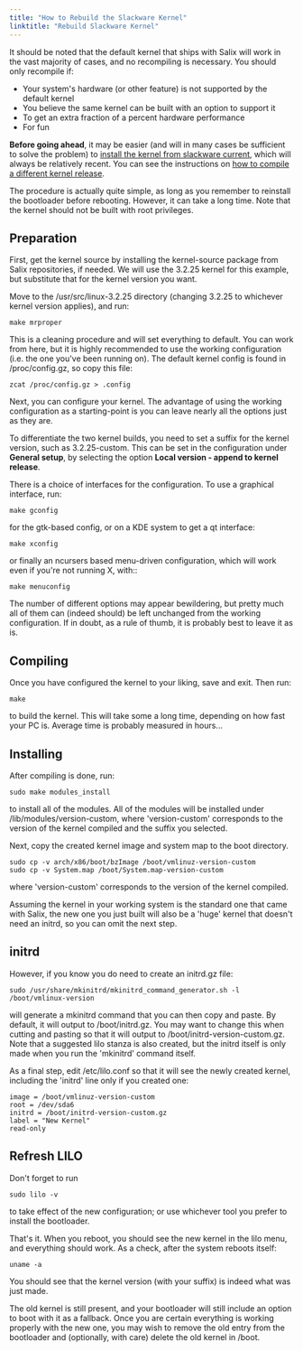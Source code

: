 ```yaml
---
title: "How to Rebuild the Slackware Kernel"
linktitle: "Rebuild Slackware Kernel"
---
```


It should be noted that the default kernel that ships with Salix will work in
the vast majority of cases, and no recompiling is necessary. You should only
recompile if:

* Your system's hardware (or other feature) is not supported by the default kernel
* You believe the same kernel can be built with an option to support it
* To get an extra fraction of a percent hardware performance
* For fun

**Before going ahead**, it may be easier (and will in many cases be sufficient
to solve the problem) to
[install the kernel from slackware current](/user/install-kernel-from-current),
which will always be relatively recent. You can see the instructions on
[how to compile a different kernel release](/user/kernel-compilation).

The procedure is actually quite simple, as long as you remember to reinstall
the bootloader before rebooting. However, it can take a long time. Note that
the kernel should not be built with root privileges.

## Preparation 

First, get the kernel source by installing the kernel-source package from Salix
repositories, if needed. We will use the 3.2.25 kernel for this example, but
substitute that for the kernel version you want.

Move to the /usr/src/linux-3.2.25 directory (changing 3.2.25 to whichever
kernel version applies), and run:

```
make mrproper
```

This is a cleaning procedure and will set everything to default. You can work
from here, but it is highly recommended to use the working configuration (i.e.
the one you've been running on). The default kernel config is found in
/proc/config.gz, so copy this file:

```
zcat /proc/config.gz > .config
```

Next, you can configure your kernel. The advantage of using the working
configuration as a starting-point is you can leave nearly all the options just
as they are.

To differentiate the two kernel builds, you need to set a suffix for the kernel
version, such as 3.2.25-custom. This can be set in the configuration under
**General setup**, by selecting the option **Local version - append to kernel
release**.

There is a choice of interfaces for the configuration. To use a graphical
interface, run:

```
make gconfig
```

for the gtk-based config, or on a KDE system to get a qt interface:

```
make xconfig
```

or finally an ncursers based menu-driven configuration, which will work even if
you're not running X, with::

```
make menuconfig
```

The number of different options may appear bewildering, but pretty much all of
them can (indeed should) be left unchanged from the working configuration. If
in doubt, as a rule of thumb, it is probably best to leave it as is.

## Compiling 

Once you have configured the kernel to your liking, save and exit. Then run:

```
make
```

to build the kernel. This will take some a long time, depending on how fast
your PC is. Average time is probably measured in hours...

## Installing 

After compiling is done, run:

```
sudo make modules_install
```

to install all of the modules. All of the modules will be installed under
/lib/modules/version-custom, where 'version-custom' corresponds to the version
of the kernel compiled and the suffix you selected.

Next, copy the created kernel image and system map to the boot directory.

```
sudo cp -v arch/x86/boot/bzImage /boot/vmlinuz-version-custom
sudo cp -v System.map /boot/System.map-version-custom
```
where 'version-custom' corresponds to the version of the kernel compiled.

Assuming the kernel in your working system is the standard one that came with
Salix, the new one you just built will also be a 'huge' kernel that doesn't
need an initrd, so you can omit the next step.

## initrd 

However, if you know you do need to create an initrd.gz file:

```
sudo /usr/share/mkinitrd/mkinitrd_command_generator.sh -l /boot/vmlinux-version
```

will generate a mkinitrd command that you can then copy and paste. By default,
it will output to /boot/initrd.gz. You may want to change this when cutting and
pasting so that it will output to /boot/initrd-version-custom.gz. Note that a
suggested lilo stanza is also created, but the initrd itself is only made when
you run the 'mkinitrd' command itself.

As a final step, edit /etc/lilo.conf so that it will see the newly created
kernel, including the 'initrd' line only if you created one:

```
image = /boot/vmlinuz-version-custom
root = /dev/sda6
initrd = /boot/initrd-version-custom.gz
label = "New Kernel"
read-only
```

## Refresh LILO 


Don't forget to run

```
sudo lilo -v
```

to take effect of the new configuration; or use whichever tool you prefer to
install the bootloader.

That's it. When you reboot, you should see the new kernel in the lilo menu, and
everything should work. As a check, after the system reboots itself:

```
uname -a
```

You should see that the kernel version (with your suffix) is indeed what was just made.

The old kernel is still present, and your bootloader will still include an
option to boot with it as a fallback. Once you are certain everything is
working properly with the new one, you may wish to remove the old entry from
the bootloader and (optionally, with care) delete the old kernel in /boot.

